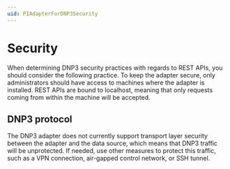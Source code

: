 ```yaml
---
uid: PIAdapterForDNP3Security
---
```


# Security 

When determining DNP3 security practices with regards to REST APIs, you should consider the following practice. To keep the adapter secure, only administrators should have access to machines where the adapter is installed. REST APIs are bound to localhost, meaning that only requests coming from within the machine will be accepted. 

## DNP3 protocol

The DNP3 adapter does not currently support transport layer security between the adapter and the data source, which means that DNP3 traffic will be unprotected. If needed, use other measures to protect this traffic, such as a VPN connection, air-gapped control network, or SSH tunnel. 
